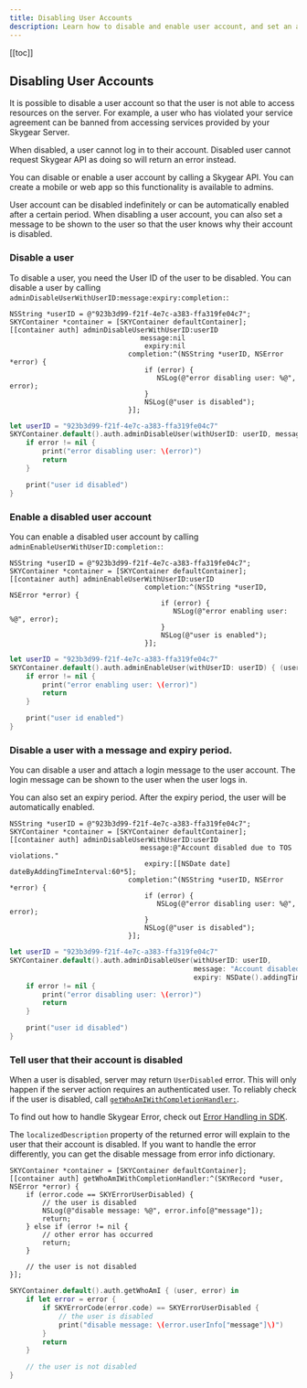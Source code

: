 ```yaml
---
title: Disabling User Accounts
description: Learn how to disable and enable user account, and set an auto-enable period
---
```


[[toc]]

## Disabling User Accounts

It is possible to disable a user account so that the user is not able to access
resources on the server. For example, a user who has violated your service
agreement can be banned from accessing services provided by your Skygear Server.

When disabled, a user cannot log in to their account. Disabled user cannot
request Skygear API as doing so will return an error instead.

You can disable or enable a user account by calling a Skygear API. You can
create a mobile or web app so this functionality is available to admins.

User account can be disabled indefinitely or can be automatically enabled
after a certain period. When disabling a user account, you can also set
a message to be shown to the user so that the user knows why their account is
disabled.

### Disable a user

To disable a user, you need the User ID of the user to be disabled.
You can disable a user by calling
`adminDisableUserWithUserID:message:expiry:completion:`:

```obj-c
NSString *userID = @"923b3d99-f21f-4e7c-a383-ffa319fe04c7";
SKYContainer *container = [SKYContainer defaultContainer];
[[container auth] adminDisableUserWithUserID:userID
                                message:nil
                                 expiry:nil
                             completion:^(NSString *userID, NSError *error) {
                                 if (error) {
                                    NSLog(@"error disabling user: %@", error);
                                 }
                                 NSLog(@"user is disabled");
                             }];
```

```swift
let userID = "923b3d99-f21f-4e7c-a383-ffa319fe04c7"
SKYContainer.default().auth.adminDisableUser(withUserID: userID, message: nil, expiry: nil) { (userID, error) in
    if error != nil {
        print("error disabling user: \(error)")
        return
    }

    print("user id disabled")
}
```

### Enable a disabled user account

You can enable a disabled user account by calling
`adminEnableUserWithUserID:completion:`:

```obj-c
NSString *userID = @"923b3d99-f21f-4e7c-a383-ffa319fe04c7";
SKYContainer *container = [SKYContainer defaultContainer];
[[container auth] adminEnableUserWithUserID:userID
                                 completion:^(NSString *userID, NSError *error) {
                                     if (error) {
                                        NSLog(@"error enabling user: %@", error);
                                     }
                                     NSLog(@"user is enabled");
                                 }];
```

```swift
let userID = "923b3d99-f21f-4e7c-a383-ffa319fe04c7"
SKYContainer.default().auth.adminEnableUser(withUserID: userID) { (userID, error) in
    if error != nil {
        print("error enabling user: \(error)")
        return
    }

    print("user id enabled")
}
```

### Disable a user with a message and expiry period.

You can disable a user and attach a login message to the user account. The
login message can be shown to the user when the user logs in.

You can also set an expiry period. After the expiry period, the user will be
automatically enabled.

```obj-c
NSString *userID = @"923b3d99-f21f-4e7c-a383-ffa319fe04c7";
SKYContainer *container = [SKYContainer defaultContainer];
[[container auth] adminDisableUserWithUserID:userID
                                message:@"Account disabled due to TOS violations."
                                 expiry:[[NSDate date] dateByAddingTimeInterval:60*5];
                             completion:^(NSString *userID, NSError *error) {
                                 if (error) {
                                    NSLog(@"error disabling user: %@", error);
                                 }
                                 NSLog(@"user is disabled");
                             }];
```

```swift
let userID = "923b3d99-f21f-4e7c-a383-ffa319fe04c7"
SKYContainer.default().auth.adminDisableUser(withUserID: userID,
                                             message: "Account disabled due to TOS violations.",
                                             expiry: NSDate().addingTimeInterval(5*60)) { (userID, error) in
    if error != nil {
        print("error disabling user: \(error)")
        return
    }

    print("user id disabled")
}
```

### Tell user that their account is disabled

When a user is disabled, server may return `UserDisabled` error. This will only
happen if the server action requires an authenticated user. To reliably check if
the user is disabled, call
[`getWhoAmIWithCompletionHandler:`].

To find out how to handle Skygear Error, check out [Error Handling in SDK].

The `localizedDescription` property of the returned error will explain to the
user that their account is disabled. If you want to handle the error
differently, you can get the disable message from error info dictionary.

```obj-c
SKYContainer *container = [SKYContainer defaultContainer];
[[container auth] getWhoAmIWithCompletionHandler:^(SKYRecord *user, NSError *error) {
    if (error.code == SKYErrorUserDisabled) {
        // the user is disabled
        NSLog(@"disable message: %@", error.info[@"message"]);
        return;
    } else if (error != nil {
        // other error has occurred
        return;
    }

    // the user is not disabled
}];
```

```swift
SKYContainer.default().auth.getWhoAmI { (user, error) in
    if let error = error {
        if SKYErrorCode(error.code) == SKYErrorUserDisabled {
            // the user is disabled
            print("disable message: \(error.userInfo["message"]\)")
        }
        return
    }

    // the user is not disabled
}
```

[Error Handling in SDK]: /guides/advanced/sdk-error-handling/ios/
[`getWhoAmIWithCompletionHandler:`]: https://docs.skygear.io/ios/reference/v1/Classes/SKYAuthContainer.html#/c:objc(cs)SKYAuthContainer(im)getWhoAmIWithCompletionHandler:
